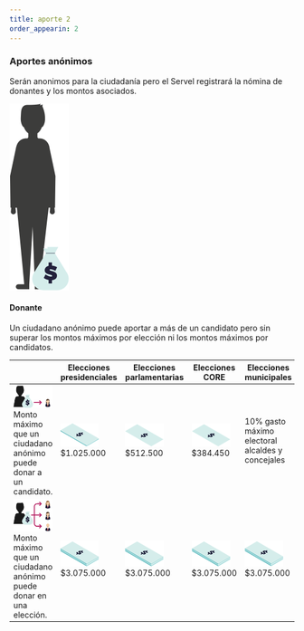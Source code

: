 ```yaml
---
title: aporte 2
order_appearin: 2
---
```

<section id="aporte-02">
  <div class="container">
    <div class="row">
      <div class="col-md-4">
        <h3>Aportes anónimos</h3>
        <p>Serán anonimos para la ciudadanía pero el Servel registrará la nómina de donantes y los montos asociados.</p>
        <div class="row">
          <div class="col-md-6 visible-md-block visible-lg-block">
            <img src="/img/02-anonimo.png" alt="aporte anónimo">
          </div>
          <div class="col-xs-12 col-sm-12 col-md-6">
            <h4>Donante</h4>
            <p>Un ciudadano anónimo puede aportar a más de un candidato pero sin superar los montos máximos por elección ni los montos máximos por candidatos.</p>
          </div>
        </div>
      </div>
      <div class="col-md-8">
        <div class="table-responsive">
          <table class="table">
            <thead>
              <tr>
                <th></th>
                <th>Elecciones presidenciales</th>
                <th>Elecciones parlamentarias</th>
                <th>Elecciones CORE</th>
                <th>Elecciones municipales</th>
              </tr>
            </thead>
            <tbody>
              <tr>
                <td>
                  <img src="img/02-anonimo-candidata.png" alt="el billetón">
                  Monto máximo que un ciudadano anónimo puede donar a un candidato.
                </td>
                <td>
                  <img src="img/02-billeton-01.png" alt="el billetito">
                  $1.025.000
                </td>
                <td>
                  <img src="img/02-billeton-02.png" alt="el billetito">
                  $512.500
                </td>
                <td>
                  <img src="img/02-billeton-03.png" alt="el billetito">
                  $384.450
                </td>
                <td>
                  10% gasto máximo electoral alcaldes y concejales
                </td>
              </tr>
              <tr>
                <td>
                  <img src="img/02-anonimo-eleccion.png" alt="el billetón">
                  Monto máximo que un ciudadano anónimo puede donar en una elección.
                </td>
                <td>
                  <img src="img/02-billeton-05.png" alt="el billetito">
                  <br>
                  $3.075.000
                </td>
                <td>
                  <img src="img/02-billeton-06.png" alt="el billetito">
                  <br>
                  $3.075.000
                </td>
                <td>
                  <img src="img/02-billeton-07.png" alt="el billetito">
                  <br>
                  $3.075.000
                </td>
                <td>
                  <img src="img/02-billeton-08.png" alt="el billetito">
                  <br>
                  $3.075.000
                </td>
              </tr>
            </tbody>
          </table>
        </div>
      </div>
    </div>
  </div>
</section>
